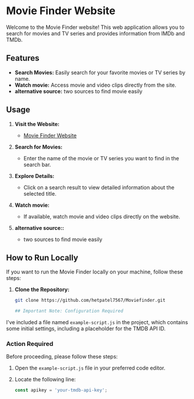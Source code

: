 # Movie Finder Website

Welcome to the Movie Finder website! This web application allows you to search for movies and TV series and provides information from IMDb and TMDb.

## Features

- **Search Movies:** Easily search for your favorite movies or TV series by name.
- **Watch movie:** Access movie and video clips directly from the site.
- **alternative source:** two sources to find movie easily

## Usage

1. **Visit the Website:**
   - [Movie Finder Website](https://hetpatel7567.github.io/Moviefinder/)

2. **Search for Movies:**
   - Enter the name of the movie or TV series you want to find in the search bar.

3. **Explore Details:**
   - Click on a search result to view detailed information about the selected title.

4. **Watch movie:**
   - If available, watch movie and video clips directly on the website.

5. **alternative source::**
   - two sources to find movie easily

## How to Run Locally

If you want to run the Movie Finder locally on your machine, follow these steps:

1. **Clone the Repository:**
   ```bash
   git clone https://github.com/hetpatel7567/Moviefinder.git

   ## Important Note: Configuration Required

I've included a file named `example-script.js` in the project, which contains some initial settings, including a placeholder for the TMDB API ID.

### Action Required

Before proceeding, please follow these steps:

1. Open the `example-script.js` file in your preferred code editor.

2. Locate the following line:

   ```javascript
   const apikey = 'your-tmdb-api-key';

